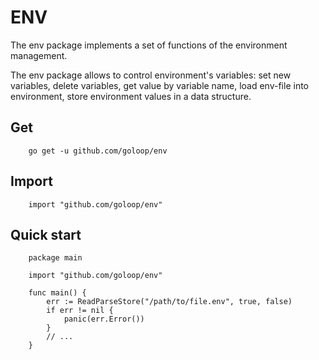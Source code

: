 # ENV

The env package implements a set of functions of the environment management.

The env package allows to control environment's variables: set new
variables, delete variables, get value by variable name, load env-file into
environment, store environment values in a data structure.

## Get

```
    go get -u github.com/goloop/env
```

## Import

```
    import "github.com/goloop/env"

```

## Quick start

```
    package main

    import "github.com/goloop/env"

    func main() {
        err := ReadParseStore("/path/to/file.env", true, false)
        if err != nil {
            panic(err.Error())
        }
        // ...
    }
```
